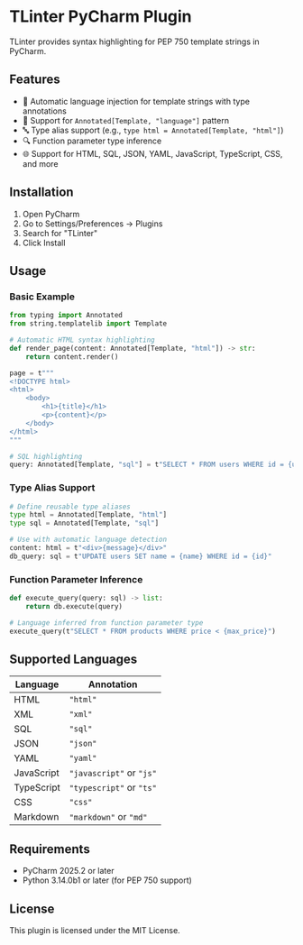 # TLinter PyCharm Plugin

TLinter provides syntax highlighting for PEP 750 template strings in PyCharm.

## Features

- 🎨 Automatic language injection for template strings with type annotations
- 📝 Support for `Annotated[Template, "language"]` pattern
- 🔤 Type alias support (e.g., `type html = Annotated[Template, "html"]`)
- 🔍 Function parameter type inference
- 🌐 Support for HTML, SQL, JSON, YAML, JavaScript, TypeScript, CSS, and more

## Installation

1. Open PyCharm
2. Go to Settings/Preferences → Plugins
3. Search for "TLinter"
4. Click Install

## Usage

### Basic Example

```python
from typing import Annotated
from string.templatelib import Template

# Automatic HTML syntax highlighting
def render_page(content: Annotated[Template, "html"]) -> str:
    return content.render()

page = t"""
<!DOCTYPE html>
<html>
    <body>
        <h1>{title}</h1>
        <p>{content}</p>
    </body>
</html>
"""

# SQL highlighting
query: Annotated[Template, "sql"] = t"SELECT * FROM users WHERE id = {user_id}"
```

### Type Alias Support

```python
# Define reusable type aliases
type html = Annotated[Template, "html"]
type sql = Annotated[Template, "sql"]

# Use with automatic language detection
content: html = t"<div>{message}</div>"
db_query: sql = t"UPDATE users SET name = {name} WHERE id = {id}"
```

### Function Parameter Inference

```python
def execute_query(query: sql) -> list:
    return db.execute(query)

# Language inferred from function parameter type
execute_query(t"SELECT * FROM products WHERE price < {max_price}")
```

## Supported Languages

| Language | Annotation |
|----------|------------|
| HTML | `"html"` |
| XML | `"xml"` |
| SQL | `"sql"` |
| JSON | `"json"` |
| YAML | `"yaml"` |
| JavaScript | `"javascript"` or `"js"` |
| TypeScript | `"typescript"` or `"ts"` |
| CSS | `"css"` |
| Markdown | `"markdown"` or `"md"` |

## Requirements

- PyCharm 2025.2 or later
- Python 3.14.0b1 or later (for PEP 750 support)

## License

This plugin is licensed under the MIT License.